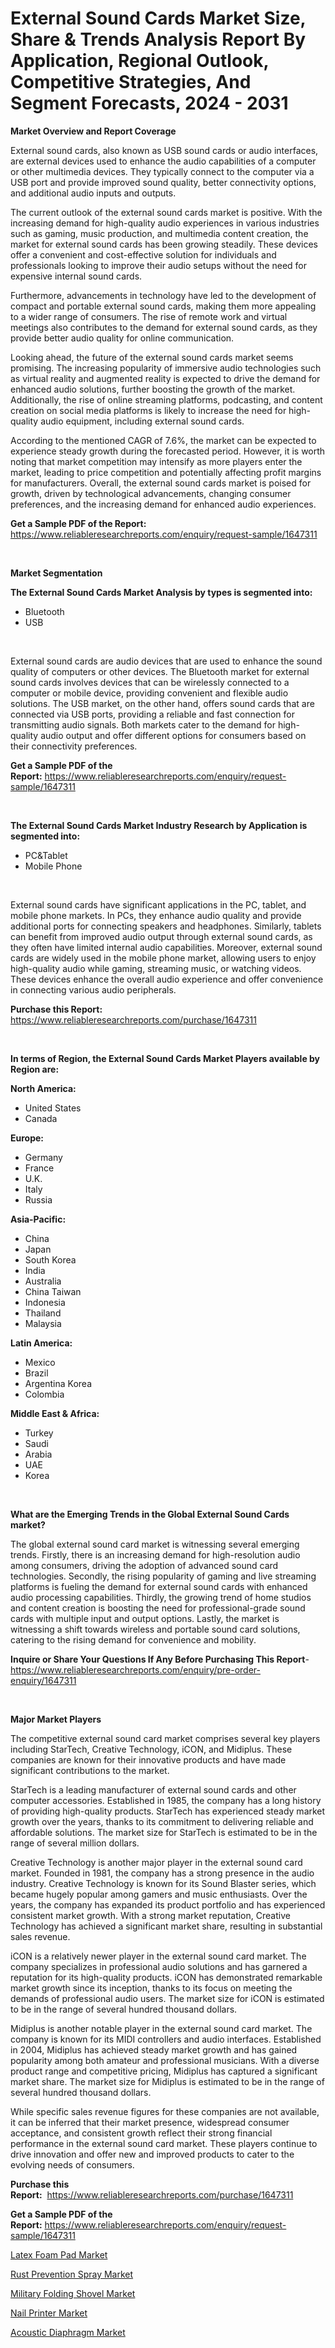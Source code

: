 <p><h1>External Sound Cards Market Size, Share & Trends Analysis Report By Application, Regional Outlook, Competitive Strategies, And Segment Forecasts, 2024 - 2031</h1></p><p><strong>Market Overview and Report Coverage</strong></p>
<p><p>External sound cards, also known as USB sound cards or audio interfaces, are external devices used to enhance the audio capabilities of a computer or other multimedia devices. They typically connect to the computer via a USB port and provide improved sound quality, better connectivity options, and additional audio inputs and outputs.</p><p>The current outlook of the external sound cards market is positive. With the increasing demand for high-quality audio experiences in various industries such as gaming, music production, and multimedia content creation, the market for external sound cards has been growing steadily. These devices offer a convenient and cost-effective solution for individuals and professionals looking to improve their audio setups without the need for expensive internal sound cards.</p><p>Furthermore, advancements in technology have led to the development of compact and portable external sound cards, making them more appealing to a wider range of consumers. The rise of remote work and virtual meetings also contributes to the demand for external sound cards, as they provide better audio quality for online communication.</p><p>Looking ahead, the future of the external sound cards market seems promising. The increasing popularity of immersive audio technologies such as virtual reality and augmented reality is expected to drive the demand for enhanced audio solutions, further boosting the growth of the market. Additionally, the rise of online streaming platforms, podcasting, and content creation on social media platforms is likely to increase the need for high-quality audio equipment, including external sound cards.</p><p>According to the mentioned CAGR of 7.6%, the market can be expected to experience steady growth during the forecasted period. However, it is worth noting that market competition may intensify as more players enter the market, leading to price competition and potentially affecting profit margins for manufacturers. Overall, the external sound cards market is poised for growth, driven by technological advancements, changing consumer preferences, and the increasing demand for enhanced audio experiences.</p></p>
<p><strong>Get a Sample PDF of the Report:</strong> <a href="https://www.reliableresearchreports.com/enquiry/request-sample/1647311">https://www.reliableresearchreports.com/enquiry/request-sample/1647311</a></p>
<p>&nbsp;</p>
<p><strong>Market Segmentation</strong></p>
<p><strong>The External Sound Cards Market Analysis by types is segmented into:</strong></p>
<p><ul><li>Bluetooth</li><li>USB</li></ul></p>
<p>&nbsp;</p>
<p><p>External sound cards are audio devices that are used to enhance the sound quality of computers or other devices. The Bluetooth market for external sound cards involves devices that can be wirelessly connected to a computer or mobile device, providing convenient and flexible audio solutions. The USB market, on the other hand, offers sound cards that are connected via USB ports, providing a reliable and fast connection for transmitting audio signals. Both markets cater to the demand for high-quality audio output and offer different options for consumers based on their connectivity preferences.</p></p>
<p><strong>Get a Sample PDF of the Report:</strong>&nbsp;<a href="https://www.reliableresearchreports.com/enquiry/request-sample/1647311">https://www.reliableresearchreports.com/enquiry/request-sample/1647311</a></p>
<p>&nbsp;</p>
<p><strong>The External Sound Cards Market Industry Research by Application is segmented into:</strong></p>
<p><ul><li>PC&Tablet</li><li>Mobile Phone</li></ul></p>
<p>&nbsp;</p>
<p><p>External sound cards have significant applications in the PC, tablet, and mobile phone markets. In PCs, they enhance audio quality and provide additional ports for connecting speakers and headphones. Similarly, tablets can benefit from improved audio output through external sound cards, as they often have limited internal audio capabilities. Moreover, external sound cards are widely used in the mobile phone market, allowing users to enjoy high-quality audio while gaming, streaming music, or watching videos. These devices enhance the overall audio experience and offer convenience in connecting various audio peripherals.</p></p>
<p><strong>Purchase this Report:</strong>&nbsp; <a href="https://www.reliableresearchreports.com/purchase/1647311">https://www.reliableresearchreports.com/purchase/1647311</a></p>
<p>&nbsp;</p>
<p><strong>In terms of Region, the External Sound Cards Market Players available by Region are:</strong></p>
<p>
    <p> <strong> North America: </strong>
        <ul>
            <li>United States</li>
            <li>Canada</li>
        </ul>
        </p> 
    <p> <strong> Europe: </strong>
        <ul>
            <li>Germany</li>
            <li>France</li>
            <li>U.K.</li>
            <li>Italy</li>
            <li>Russia</li>
        </ul>
        </p> 
    <p> <strong> Asia-Pacific: </strong>
        <ul>
            <li>China</li>
            <li>Japan</li>
            <li>South Korea</li>
            <li>India</li>
            <li>Australia</li>
            <li>China Taiwan</li>
            <li>Indonesia</li>
            <li>Thailand</li>
            <li>Malaysia</li>
        </ul>
        </p> 
    <p> <strong> Latin America: </strong>
        <ul>
            <li>Mexico</li>
            <li>Brazil</li>
            <li>Argentina Korea</li>
            <li>Colombia</li>
        </ul>
        </p> 
    <p> <strong> Middle East & Africa: </strong>
        <ul>
            <li>Turkey</li>
            <li>Saudi</li>
            <li>Arabia</li>
            <li>UAE</li>
            <li>Korea</li>
        </ul>
    </p>
    </p>
<p>&nbsp;</p>
<p><strong>What are the Emerging Trends in the Global External Sound Cards market?</strong></p>
<p><p>The global external sound card market is witnessing several emerging trends. Firstly, there is an increasing demand for high-resolution audio among consumers, driving the adoption of advanced sound card technologies. Secondly, the rising popularity of gaming and live streaming platforms is fueling the demand for external sound cards with enhanced audio processing capabilities. Thirdly, the growing trend of home studios and content creation is boosting the need for professional-grade sound cards with multiple input and output options. Lastly, the market is witnessing a shift towards wireless and portable sound card solutions, catering to the rising demand for convenience and mobility.</p></p>
<p><strong>Inquire or Share Your Questions If Any Before Purchasing This Report</strong>- <a href="https://www.reliableresearchreports.com/enquiry/pre-order-enquiry/1647311">https://www.reliableresearchreports.com/enquiry/pre-order-enquiry/1647311</a></p>
<p>&nbsp;</p>
<p><strong>Major Market Players</strong></p>
<p><p>The competitive external sound card market comprises several key players including StarTech, Creative Technology, iCON, and Midiplus. These companies are known for their innovative products and have made significant contributions to the market.</p><p>StarTech is a leading manufacturer of external sound cards and other computer accessories. Established in 1985, the company has a long history of providing high-quality products. StarTech has experienced steady market growth over the years, thanks to its commitment to delivering reliable and affordable solutions. The market size for StarTech is estimated to be in the range of several million dollars.</p><p>Creative Technology is another major player in the external sound card market. Founded in 1981, the company has a strong presence in the audio industry. Creative Technology is known for its Sound Blaster series, which became hugely popular among gamers and music enthusiasts. Over the years, the company has expanded its product portfolio and has experienced consistent market growth. With a strong market reputation, Creative Technology has achieved a significant market share, resulting in substantial sales revenue.</p><p>iCON is a relatively newer player in the external sound card market. The company specializes in professional audio solutions and has garnered a reputation for its high-quality products. iCON has demonstrated remarkable market growth since its inception, thanks to its focus on meeting the demands of professional audio users. The market size for iCON is estimated to be in the range of several hundred thousand dollars.</p><p>Midiplus is another notable player in the external sound card market. The company is known for its MIDI controllers and audio interfaces. Established in 2004, Midiplus has achieved steady market growth and has gained popularity among both amateur and professional musicians. With a diverse product range and competitive pricing, Midiplus has captured a significant market share. The market size for Midiplus is estimated to be in the range of several hundred thousand dollars.</p><p>While specific sales revenue figures for these companies are not available, it can be inferred that their market presence, widespread consumer acceptance, and consistent growth reflect their strong financial performance in the external sound card market. These players continue to drive innovation and offer new and improved products to cater to the evolving needs of consumers.</p></p>
<p><strong>Purchase this Report:</strong>&nbsp;&nbsp;<a href="https://www.reliableresearchreports.com/purchase/1647311">https://www.reliableresearchreports.com/purchase/1647311</a></p>
<p></p>
<p><strong>Get a Sample PDF of the Report:</strong>&nbsp;<a href="https://www.reliableresearchreports.com/enquiry/request-sample/1647311">https://www.reliableresearchreports.com/enquiry/request-sample/1647311</a></p>
<p><p><a href="https://github.com/lilstefpacute/Market-Research-Report-List-2/blob/main/latex-foam-pad-market.md">Latex Foam Pad Market</a></p><p><a href="https://github.com/FassouRP/Market-Research-Report-List-2/blob/main/rust-prevention-spray-market.md">Rust Prevention Spray Market</a></p><p><a href="https://github.com/ashepherd82/Market-Research-Report-List-2/blob/main/military-folding-shovel-market.md">Military Folding Shovel Market</a></p><p><a href="https://github.com/AKSHATREPORTPRIME/Market-Research-Report-List-2/blob/main/nail-printer-market.md">Nail Printer Market</a></p><p><a href="https://github.com/rexevange/Market-Research-Report-List-2/blob/main/acoustic-diaphragm-market.md">Acoustic Diaphragm Market</a></p></p>